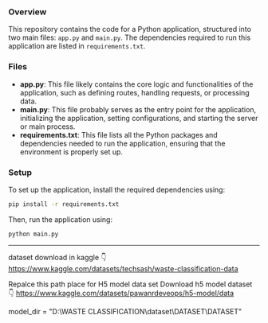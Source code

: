 ### Overview

This repository contains the code for a Python application, structured into two main files: `app.py` and `main.py`. The dependencies required to run this application are listed in `requirements.txt`.

### Files

- **app.py**: This file likely contains the core logic and functionalities of the application, such as defining routes, handling requests, or processing data.
- **main.py**: This file probably serves as the entry point for the application, initializing the application, setting configurations, and starting the server or main process.
- **requirements.txt**: This file lists all the Python packages and dependencies needed to run the application, ensuring that the environment is properly set up.

### Setup

To set up the application, install the required dependencies using:

```bash
pip install -r requirements.txt
```

Then, run the application using:

```bash
python main.py
```

---

dataset download in kaggle 👇
https://www.kaggle.com/datasets/techsash/waste-classification-data

Repalce this path place for H5 model data set
Download h5 model dataset 👇
https://www.kaggle.com/datasets/pawanrdeveops/h5-model/data

model_dir = "D:\WASTE CLASSIFICATION\dataset\DATASET\DATASET"


